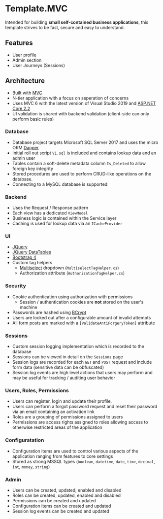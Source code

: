 # Template.MVC
Intended for building **small self-contained business applications**, this template strives to be fast, secure and easy to understand.

## Features
 - User profile
 - Admin section
 - User Journeys (Sessions)

## Architecture
 - Built with [MVC](https://docs.microsoft.com/en-us/aspnet/core/mvc/overview)
 - N-tier application with a focus on seperation of concerns
 - Uses MVC 6 with the latest version of Visual Studio 2019 and [ASP.NET Core 2.2](https://asp.net)
 - UI validation is shared with backend validation (client-side can only perform basic rules)

### Database
- Database project targets Microsoft SQL Server 2017 and uses the micro ORM [Dapper](https://github.com/StackExchange/Dapper)
- Initial roll out script `V1.sql` is included and contains lookup data and an admin user
- Tables contain a soft-delete metadata column `Is_Deleted` to allow foreign key integrity
- Stored procedures are used to perform CRUD-like operations on the database.
- Connecting to a MySQL database is supported

### Backend
- Uses the Request / Response pattern
- Each view has a dedicated `ViewModel`
- Business logic is contained within the Service layer
- Caching is used for lookup data via an `ICacheProvider`

### UI
- [JQuery](https://jquery.com/)
- [JQuery DataTables](https://datatables.net/)
- [Bootstrap 4](https://getbootstrap.com/)
- Custom tag helpers
	- [Multiselect](https://developer.snapappointments.com/bootstrap-select/) dropdown (`MultiselectTagHelper.cs`)
	- Authorization attribute (`AuthorizationTagHelper.cs`)

### Security
- Cookie authentication using authorization with permissions
	- Session / authentication cookies are **not** stored on the user's machine
- Passwords are hashed using [BCrypt](https://github.com/BcryptNet/bcrypt.net)
- Users are locked out after a configurable amount of invalid attempts
- All form posts are marked with a `[ValidateAntiForgeryToken]` attribute

### Sessions
- Custom session logging implementation which is recorded to the database
- Sessions can be viewed in detail on the `Sessions` page
- Session logs are recorded for each `GET` and `POST` request and include form data (sensitive data can be obfuscated)
- Session log events are high level actions that users may perform and may be useful for tracking / auditing user behavior

### Users, Roles, Permissions
- Users can register, login and update their profile.
- Users can perform a forgot password request and reset their password via an email containing an activation link
- Roles are a grouping of permissions assigned to users
- Permissions are access rights assigned to roles allowing access to otherwise restricted areas of the application

### Configuratation
- Configuration items are used to control various aspects of the application ranging from features to core settings
- Stored as strong MSSQL types (`boolean`, `datetime`, `date`, `time`, `decimal`, `int`, `money`, `string`)

### Admin
- Users can be created, updated, enabled and disabled
- Roles can be created, updated, enabled and disabled
- Permissions can be created and updated
- Configuration items can be created and updated
- Session log events can be created and updated
